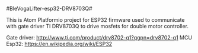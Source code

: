 #BleVogaLifter-esp32-DRV8703Q#

This is Atom Platformio project for ESP32 firmware used to communicate with gate driver TI DRV8703Q to drive mosfets for double motor controller.

Gate driver:  http://www.ti.com/product/drv8702-q1?qgpn=drv8702-q1
MCU Esp32:    https://en.wikipedia.org/wiki/ESP32
